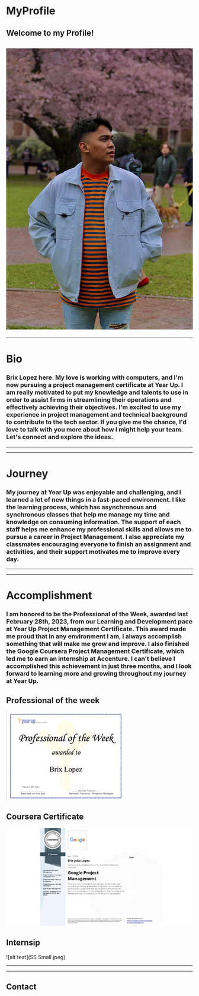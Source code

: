 # MyProfile

## Welcome to my Profile!
![Alt](IMG_0015.jpeg)
---
---
# Bio
 ### Brix Lopez here. My love is working with computers, and I'm now pursuing a project management certificate at Year Up. I am really motivated to put my knowledge and talents to use in order to assist firms in streamlining their operations and effectively achieving their objectives. I'm excited to use my experience in project management and technical background to contribute to the tech sector. If you give me the chance, I'd love to talk with you more about how I might help your team. Let's connect and explore the ideas.
---
---
# Journey
### My journey at Year Up was enjoyable and challenging, and I learned a lot of new things in a fast-paced environment. I like the learning process, which has asynchronous and synchronous classes that help me manage my time and knowledge on consuming information. The support of each staff helps me enhance my professional skills and allows me to pursue a career in Project Management. I also appreciate my classmates encouraging everyone to finish an assignment and activities, and their support motivates me to improve every day. 
---
---
# Accomplishment
### I am honored to be the Professional of the Week, awarded last February 28th, 2023, from our Learning and Development pace at Year Up Project Management Certificate. This award made me proud that in any environment I am, I always accomplish something that will make me grow and improve. I also finished the Google Coursera Project Management Certificate, which led me to earn an internship at Accenture. I can't believe I accomplished this achievement in just three months, and I look forward to learning more and growing throughout my journey at Year Up.
## Professional of the week
![alt text](sss.jpeg)
## Coursera Certificate
![alt text](CERTIFICATE_LANDING_PAGE~GX7MDZMKH7Y3.jpeg)
## Internsip 

![alt text](SS Small.jpeg)

---
---
## Contact 
